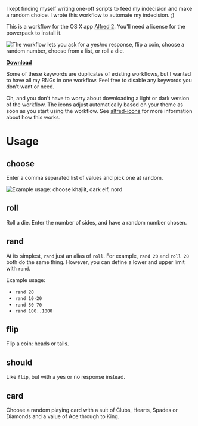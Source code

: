 I kept finding myself writing one-off scripts to feed my indecision and make a random choice. I wrote this workflow to automate my indecision. ;)

This is a workflow for the OS X app [Alfred 2]. You'll need a license for the powerpack to install it.

![The workflow lets you ask for a yes/no response, flip a coin, choose a random number, choose from a list, or roll a die.](http://clintonstrong.com/i/d6beb6.png)

**[Download](http://packal.org/workflow/random-choice)**

Some of these keywords are duplicates of existing workflows, but I wanted to have all my RNGs in one workflow. Feel free to disable any keywords you don't want or need.

Oh, and you don't have to worry about downloading a light or dark version of the workflow. The icons adjust automatically based on your theme as soon as you start using the workflow. See [alfred-icons](https://github.com/clintxs/alfred-icons) for more information about how this works.

# Usage

## choose

Enter a comma separated list of values and pick one at random.

![Example usage: choose khajiit, dark elf, nord](http://clintonstrong.com/i/5bbb94.png)

## roll

Roll a die. Enter the number of sides, and have a random number chosen.

## rand

At its simplest, `rand` just an alias of `roll`. For example, `rand 20` and `roll 20` both do the same thing. However, you can define a lower and upper limit with `rand`.

Example usage:

- `rand 20`
- `rand 10-20`
- `rand 50 70`
- `rand 100..1000`

## flip

Flip a coin: heads or tails.

## should

Like `flip`, but with a yes or no response instead.

## card

Choose a random playing card with a suit of Clubs, Hearts, Spades or Diamonds and a value of Ace through to King.

[alfred 2]: http://www.alfredapp.com/
